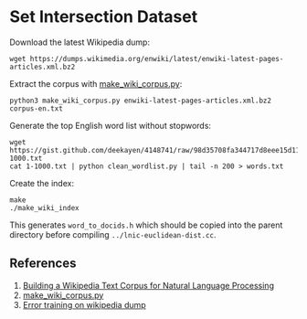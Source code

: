 # Set Intersection Dataset

Download the latest Wikipedia dump:

    wget https://dumps.wikimedia.org/enwiki/latest/enwiki-latest-pages-articles.xml.bz2

Extract the corpus with [make_wiki_corpus.py](https://gist.github.com/mmmayo13/0f2ad1b0f7f83810514687c4ef61032e#file-make_wiki_corpus-py):

    python3 make_wiki_corpus.py enwiki-latest-pages-articles.xml.bz2 corpus-en.txt

Generate the top English word list without stopwords:

    wget https://gist.github.com/deekayen/4148741/raw/98d35708fa344717d8eee15d11987de6c8e26d7d/1-1000.txt
    cat 1-1000.txt | python clean_wordlist.py | tail -n 200 > words.txt

Create the index:

    make
    ./make_wiki_index

This generates `word_to_docids.h` which should be copied into the parent
directory before compiling `../lnic-euclidean-dist.cc`.

## References

1. [Building a Wikipedia Text Corpus for Natural Language Processing](https://www.kdnuggets.com/2017/11/building-wikipedia-text-corpus-nlp.html)
2. [make_wiki_corpus.py](https://gist.github.com/mmmayo13/0f2ad1b0f7f83810514687c4ef61032e#file-make_wiki_corpus-py)
3. [Error training on wikipedia dump](https://groups.google.com/g/gensim/c/7k0_ICYuYqg)
